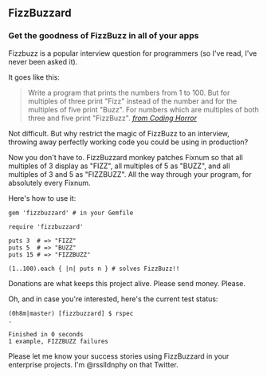## FizzBuzzard

### Get the goodness of FizzBuzz in all of your apps

Fizzbuzz is a popular interview question for programmers (so I've read, I've never been asked it).

It goes like this:

> Write a program that prints the numbers from 1 to 100. But for multiples of three print "Fizz" instead of the number and for the multiples of five print "Buzz". For numbers which are multiples of both three and five print "FizzBuzz".
<cite>[from Coding Horror](http://www.codinghorror.com/blog/2007/02/why-cant-programmers-program.html "fizzbuzz")</cite>

Not difficult. But why restrict the magic of FizzBuzz to an interview, throwing away perfectly working code you could be using in production?

Now you don't have to. FizzBuzzard monkey patches Fixnum so that all multiples of 3 display as "FIZZ", all multiples of 5 as "BUZZ", and all multiples of 3 and 5 as "FIZZBUZZ". All the way through your program, for absolutely every Fixnum.


Here's how to use it:

    gem 'fizzbuzzard' # in your Gemfile

    require 'fizzbuzzard'

    puts 3  # => "FIZZ"
    puts 5  # => "BUZZ"
    puts 15 # => "FIZZBUZZ"

    (1..100).each { |n| puts n } # solves FizzBuzz!!

Donations are what keeps this project alive. Please send money. Please.

Oh, and in case you're interested, here's the current test status:

    (0h8m|master) [fizzbuzzard] $ rspec
    .

    Finished in 0 seconds
    1 example, FIZZBUZZ failures

Please let me know your success stories using FizzBuzzard in your enterprise projects. I'm @rsslldnphy on that Twitter.

